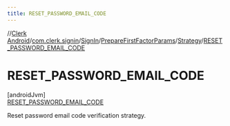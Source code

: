 ```yaml
---
title: RESET_PASSWORD_EMAIL_CODE
---
```

//[Clerk Android](../../../../../../index.html)/[com.clerk.signin](../../../../index.html)/[SignIn](../../../index.html)/[PrepareFirstFactorParams](../../index.html)/[Strategy](../index.html)/[RESET_PASSWORD_EMAIL_CODE](index.html)



# RESET_PASSWORD_EMAIL_CODE



[androidJvm]\
[RESET_PASSWORD_EMAIL_CODE](index.html)



Reset password email code verification strategy.


